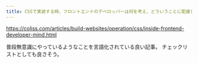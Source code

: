 ```yaml
---
title: CSSで実装する時、フロントエンドのデベロッパーは何を考え、どういうことに配慮して実装するのか | コリス
---
```


https://coliss.com/articles/build-websites/operation/css/inside-frontend-developer-mind.html

普段無意識にやっているようなことを言語化されている良い記事。
チェックリストとしても良さそう。
